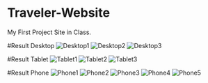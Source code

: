 # Traveler-Website
My First Project Site in Class.  

#Result Desktop
![Desktop1](https://github.com/user-attachments/assets/ba687d15-a62c-4dbd-80b9-43c81f455bae)
![Desktop2](https://github.com/user-attachments/assets/7626ee5f-41c0-45eb-b86e-d3015369515d)
![Desktop3](https://github.com/user-attachments/assets/dae99f7e-b3f1-47b2-8df2-0e81c84cbdfc)

#Result Tablet
![Tablet1](https://github.com/user-attachments/assets/46d7ec2b-543a-4a08-b5c7-cdce273090c9)
![Tablet2](https://github.com/user-attachments/assets/c5443aa8-0d70-4d6a-80e5-956de0287a24)
![Tablet3](https://github.com/user-attachments/assets/57a9eb8a-c912-40d6-ab18-e6c073d0b924)

#Result Phone
![Phone1](https://github.com/user-attachments/assets/f7513531-0614-447e-8ee6-49a7d976cd7f)
![Phone2](https://github.com/user-attachments/assets/b7857c85-35e9-4d50-b0b3-387c03107811)
![Phone3](https://github.com/user-attachments/assets/ad2aac36-a33c-45f7-9b39-103f498b9d45)
![Phone4](https://github.com/user-attachments/assets/f94d8745-4e79-42de-8c98-adcea54f5305)
![Phone5](https://github.com/user-attachments/assets/525a09f6-1e95-4f22-bf72-e796755bb81e)
